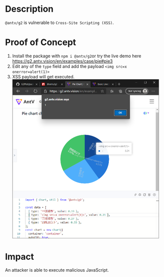 # Description 

`@antv/g2` is vulnerable to `Cross-Site Scripting (XSS)`.

# Proof of Concept

1. Install the package with `npm i @antv/g2`or try the live demo here https://g2.antv.vision/en/examples/case/pie#pie3
2. Edit any of the `type` field and add the payload `<img src=x onerror=alert(1)>`
3. XSS payload will get executed.
![poc](https://raw.githubusercontent.com/arjunshibu/files/main/g2-poc.PNG)

# Impact

An attacker is able to execute malicious JavaScript.
